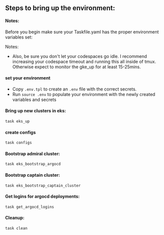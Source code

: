 
## Steps to bring up the environment:

#### Notes:

Before you begin make sure your Taskfile.yaml has the proper environment variables set:

Notes:
- Also, be sure you don't let your codespaces go idle. I recommend increasing your codespace timeout and running this all inside of tmux. Otherwise expect to monitor the gke_up for at least 15-25mins.

#### set your environment

- Copy `.env.tpl` to create an `.env` file with the correct secrets.
- Run `source .env` to populate your environment with the newly created variables and secrets

#### Bring up new clusters in eks:

`task eks_up`

#### create configs

`task configs`


#### Bootstrap admiral cluster:

`task eks_bootstrap_argocd`

#### Bootstrap captain cluster:

`task eks_bootstrap_captain_cluster`

#### Get logins for argocd deployments:
`task get_argocd_logins`

#### Cleanup:
`task clean`




